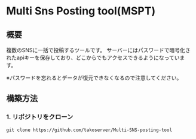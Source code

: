 # Multi Sns Posting tool(MSPT)

## 概要
複数のSNSに一括で投稿するツールです。
サーバーにはパスワードで暗号化されたapiキーを保存しており、どこからでもアクセスできるようになっています。

※パスワードを忘れるとデータが復元できなくなるので注意してください。

## 構築方法

### 1. リポジトリをクローン
```
git clone https://github.com/takoserver/Multi-SNS-posting-tool